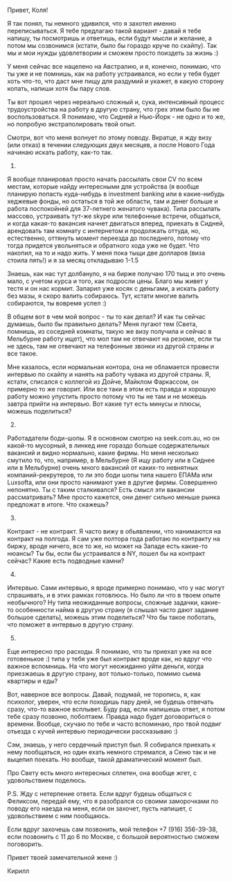 Привет, Коля!

Я так понял, ты немного удивился, что я захотел именно переписываться. Я тебе предлагаю такой вариант - давай я тебе напишу, ты посмотришь и ответишь, если будут мысли и желание, а потом мы созвонимся (кстати, было бы гораздо круче по скайпу). Так мы и мои нужды удовлетворим и сможем просто поиздеть за жизнь :)

У меня сейчас все нацелено на Австралию, и я, конечно, понимаю, что ты уже и не помнишь, как на работу устраивался, но если у тебя будет хоть что-то, что даст мне пищу для раздумий и укажет, в какую сторону копать, напиши хотя бы пару слов. 

Ты вот прошел через нереально сложный и, сука, интенсивный процесс трудоустройства на работу в другую страну, что грех этим было бы не воспользоваться. Я понимаю, что Сидней и Нью-Йорк - не одно и то же, но попробую экстраполировать твой опыт.

Смотри, вот что меня волнует по этому поводу. Вкратце, я жду визу (или отказ) в течении следующих двух месяцев, а после Нового Года начинаю искать работу, как-то так.

1. 

Я вообще планировал просто начать рассылать свои CV по всем местам, которые найду интересными для устройства (я вообще планирую попасть куда-нибудь в investment banking или в какие-нибудь хеджевые фонды, но остаться в той же области, там и денег больше и работа поспокойней для 37-летнего женатого чувака). Типа рассылать массово, устраивать тут-же skype или телефонные встречи, общаться, и когда какая-то вакансия начнет двигаться вперед, приехать в Сидней, арендовать там комнату с интернетом и продолжать оттуда, но, естественно, оттянуть момент переезда до последнего, потому что тогда придется увольняться и обратного хода уже не будет. Что накопил, на то и надо жить. У меня пока тыщи две долларов (виза стоила пять!) и я за месяц откладываю 1-1.5

Знаешь, как нас тут долбануло, я на бирже получаю 170 тыщ и это очень мало, с учетом курса и того, как подросли цены. Благо мы живет у тестя и он нас кормит. Запарил уже косяк с деньгами, а искать работу без мазы, я скоро валить собираюсь. Тут, кстати многие валить собираются, ты вовремя успел :)

В общем вот в чем мой вопрос - ты то как делал? И как ты сейчас думаешь, было бы правильно делать? Меня пугают тем (Света, помнишь, из соседней комнаты, такую же визу получила и сейчас в Мельбурне работу ищет), что мол там не отвечают на резюме, если ты не здесь, там не отвечают на телефонные звонки из другой страны и все такое.

Мне казалось, если нормальная контора, она не обламается провести интервью по скайпу и нанять на работу чувака из другой страны. Я, кстати, списался с коллегой из Дойче, Майклом Фаркассом, он примерно то же говорит. Или все таки в этом есть правда и хорошую работу можно упустить просто потому что ты не там и не можешь завтра прийти на интервью. Вот какие тут есть минусы и плюсы, можешь поделиться?

2.

Работадатели боди-шопы. Я в основном смотрю на seek.com.au, но он какой-то мусорный, в линкед ине гораздо больше содержательных вакансий и видно нормально, какие фирмы. Но меня несколько смутило то, что, например, в Мельбурне (Я ищу работу или в Сиднее или в Мельбурне) очень много вакансий от каких-то невнятных компаний-рекрутеров, то ли это боди шопы типа нашего ЕПАМа или Luxsoftа, или они просто нанимают уже в другие фирмы. Совершенно непонятно. Ты с таким сталкивался? Есть смысл эти вакансии рассматривать? Мне просто кажется, они денег сильно меньше рынка предложат в итоге. Что скажешь?

3.

Контракт - не контракт. Я часто вижу в обьявлении, что нанимаются на контракт на полгода. Я сам уже полтора года работаю по контракту на биржу, вроде ничего, все то же, но может на Западе есть какие-то нюансы? Ты бы, если бы устраивался в NY, пошел бы на контракт сейчас? Какие есть подводные камни?

4.

Интервью. Сами интервью, я вроде примерно понимаю, что у нас могут спрашивать, и в этих рамках готовлюсь. Но было ли что в твоем опыте необычного? Ну типа неожиданные вопросы, сложные задачки, какие-то особенности найма в другую страну (я слышал часто дают задание большое сделать), можешь этим поделиться? Что бы такое поботать, что поможет в интервью в другую страну.

5. 

Еще интересно про расходы. Я понимаю, что ты приехал уже на все готовенькое :) типа у тебя уже был контракт вроде как, но вдруг что важное вспомнишь. На что могут неожиданно уйти деньги, когда приезжаешь в другую страну, вот только-только, помимо сьема квартиры и еды?

Вот, наверное все вопросы. Давай, подумай, не торопись, я, как психолог, уверен, что если походишь пару дней, не будешь отвечать сразу, что-то важное всплывет. Буду рад, если напишешь ответ, я потом тебе сразу позвоню, поболтаем. Правда надо будет договориться о времени. Вообще, скучаю по тебе и часто вспоминаю, про твой подвиг отьезда с кучей интервью периодически рассказываю :) 

Сэм, знаешь, у него сердечный приступ был. Я собирался приехать к нему пообщаться, но один ехать немного стремался, а Сеню так и не выцепил поехать. Но вообще, такой драматический момент был. 

Про Свету есть много интересных сплетен, она вообще жгет, с удовольствием поделюсь. 

P.S. Жду с нетерпение ответа. Если вдруг будешь общаться с Феликсом, передай ему, что я разобрался со своими заморочками по поводу его наезда на меня, если он захочет, пусть напишет, с удовольствием с ним пообщаюсь. 

Если вдруг захочешь сам позвонить, мой телефон +7 (916) 356-39-38, если позвонить с 11 до 6 по Москве, с большой вероятностью сможем поговорить.

Привет твоей замечательной жене :)

Кирилл